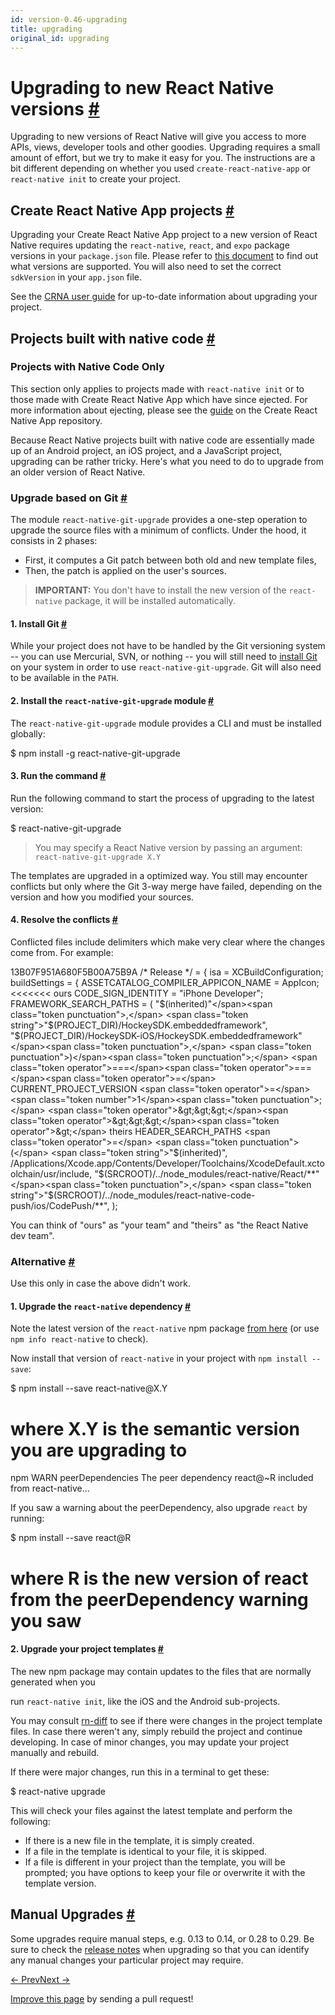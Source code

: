 ```yaml
---
id: version-0.46-upgrading
title: upgrading
original_id: upgrading
---
```

<a id="content"></a><h1><a class="anchor" name="upgrading-to-new-react-native-versions"></a>Upgrading to new React Native versions <a class="hash-link" href="docs/upgrading.html#upgrading-to-new-react-native-versions">#</a></h1><div><p>Upgrading to new versions of React Native will give you access to more APIs, views, developer tools and other goodies. Upgrading requires a small amount of effort, but we try to make it easy for you. The instructions are a bit different depending on whether you used <code>create-react-native-app</code> or <code>react-native init</code> to create your project.</p><h2><a class="anchor" name="create-react-native-app-projects"></a>Create React Native App projects <a class="hash-link" href="docs/upgrading.html#create-react-native-app-projects">#</a></h2><p>Upgrading your Create React Native App project to a new version of React Native requires updating the <code>react-native</code>, <code>react</code>, and <code>expo</code> package versions in your <code>package.json</code> file. Please refer to <a href="https://github.com/react-community/create-react-native-app/blob/master/VERSIONS.md" target="_blank">this document</a> to find out what versions are supported. You will also need to set the correct <code>sdkVersion</code> in your <code>app.json</code> file.</p><p>See the <a href="https://github.com/react-community/create-react-native-app/blob/master/react-native-scripts/template/README.md#updating-to-new-releases" target="_blank">CRNA user guide</a> for up-to-date information about upgrading your project.</p><h2><a class="anchor" name="projects-built-with-native-code"></a>Projects built with native code <a class="hash-link" href="docs/upgrading.html#projects-built-with-native-code">#</a></h2><span><div class="banner-crna-ejected">
  <h3>Projects with Native Code Only</h3>
  <p>
    This section only applies to projects made with <code>react-native init</code> or to those made with Create React Native App which have since ejected. For more information about ejecting, please see the <a href="https://github.com/react-community/create-react-native-app/blob/master/EJECTING.md" target="_blank">guide</a> on the Create React Native App repository.
  </p>
</div>

</span><p>Because React Native projects built with native code are essentially made up of an Android project, an iOS project, and a JavaScript project, upgrading can be rather tricky. Here's what you need to do to upgrade from an older version of React Native.</p><h3><a class="anchor" name="upgrade-based-on-git"></a>Upgrade based on Git <a class="hash-link" href="docs/upgrading.html#upgrade-based-on-git">#</a></h3><p>The module <code>react-native-git-upgrade</code> provides a one-step operation to upgrade the source files with a minimum of conflicts. Under the hood, it consists in 2 phases:</p><ul><li>First, it computes a Git patch between both old and new template files,</li><li>Then, the patch is applied on the user's sources.</li></ul><blockquote><p><strong>IMPORTANT:</strong> You don't have to install the new version of the <code>react-native</code> package, it will be installed automatically.</p></blockquote><h4><a class="anchor" name="1-install-git"></a>1. Install Git <a class="hash-link" href="docs/upgrading.html#1-install-git">#</a></h4><p>While your project does not have to be handled by the Git versioning system -- you can use Mercurial, SVN, or nothing -- you will still need to <a href="https://git-scm.com/downloads" target="_blank">install Git</a> on your system in order to use <code>react-native-git-upgrade</code>. Git will also need to be available in the <code>PATH</code>.</p><h4><a class="anchor" name="2-install-the-react-native-git-upgrade-module"></a>2. Install the <code>react-native-git-upgrade</code> module <a class="hash-link" href="docs/upgrading.html#2-install-the-react-native-git-upgrade-module">#</a></h4><p>The <code>react-native-git-upgrade</code> module provides a CLI and must be installed globally:</p><div class="prism language-sh">$ npm install <span class="token operator">-</span>g react<span class="token operator">-</span>native<span class="token operator">-</span>git<span class="token operator">-</span>upgrade</div><h4><a class="anchor" name="3-run-the-command"></a>3. Run the command <a class="hash-link" href="docs/upgrading.html#3-run-the-command">#</a></h4><p>Run the following command to start the process of upgrading to the latest version:</p><div class="prism language-sh">$ react<span class="token operator">-</span>native<span class="token operator">-</span>git<span class="token operator">-</span>upgrade</div><blockquote><p>You may specify a React Native version by passing an argument: <code>react-native-git-upgrade X.Y</code></p></blockquote><p>The templates are upgraded in a optimized way. You still may encounter conflicts but only where the Git 3-way merge have failed, depending on the version and how you modified your sources.</p><h4><a class="anchor" name="4-resolve-the-conflicts"></a>4. Resolve the conflicts <a class="hash-link" href="docs/upgrading.html#4-resolve-the-conflicts">#</a></h4><p>Conflicted files include delimiters which make very clear where the changes come from. For example:</p><div class="prism language-javascript">13B07F951A680F5B00A75B9A <span class="token comment" spellcheck="true">/* Release */</span> <span class="token operator">=</span> <span class="token punctuation">{</span>
  isa <span class="token operator">=</span> XCBuildConfiguration<span class="token punctuation">;</span>
  buildSettings <span class="token operator">=</span> <span class="token punctuation">{</span>
    ASSETCATALOG_COMPILER_APPICON_NAME <span class="token operator">=</span> AppIcon<span class="token punctuation">;</span>
<span class="token operator">&lt;&lt;</span><span class="token operator">&lt;&lt;</span><span class="token operator">&lt;&lt;</span><span class="token operator">&lt;</span> ours
    CODE_SIGN_IDENTITY <span class="token operator">=</span> <span class="token string">"iPhone Developer"</span><span class="token punctuation">;</span>
    FRAMEWORK_SEARCH_PATHS <span class="token operator">=</span> <span class="token punctuation">(</span>
      <span class="token string">"$(inherited)"</span><span class="token punctuation">,</span>
      <span class="token string">"$(PROJECT_DIR)/HockeySDK.embeddedframework"</span><span class="token punctuation">,</span>
      <span class="token string">"$(PROJECT_DIR)/HockeySDK-iOS/HockeySDK.embeddedframework"</span><span class="token punctuation">,</span>
    <span class="token punctuation">)</span><span class="token punctuation">;</span>
<span class="token operator">===</span><span class="token operator">===</span><span class="token operator">=</span>
    CURRENT_PROJECT_VERSION <span class="token operator">=</span> <span class="token number">1</span><span class="token punctuation">;</span>
<span class="token operator">&gt;&gt;&gt;</span><span class="token operator">&gt;&gt;&gt;</span><span class="token operator">&gt;</span> theirs
    HEADER_SEARCH_PATHS <span class="token operator">=</span> <span class="token punctuation">(</span>
      <span class="token string">"$(inherited)"</span><span class="token punctuation">,</span>
      <span class="token operator">/</span>Applications<span class="token operator">/</span>Xcode<span class="token punctuation">.</span>app<span class="token operator">/</span>Contents<span class="token operator">/</span>Developer<span class="token operator">/</span>Toolchains<span class="token operator">/</span>XcodeDefault<span class="token punctuation">.</span>xctoolchain<span class="token operator">/</span>usr<span class="token operator">/</span>include<span class="token punctuation">,</span>
      <span class="token string">"$(SRCROOT)/../node_modules/react-native/React/**"</span><span class="token punctuation">,</span>
      <span class="token string">"$(SRCROOT)/../node_modules/react-native-code-push/ios/CodePush/**"</span><span class="token punctuation">,</span>
    <span class="token punctuation">)</span><span class="token punctuation">;</span></div><p>You can think of "ours" as "your team" and "theirs" as "the React Native dev team".</p><h3><a class="anchor" name="alternative"></a>Alternative <a class="hash-link" href="docs/upgrading.html#alternative">#</a></h3><p>Use this only in case the above didn't work.</p><h4><a class="anchor" name="1-upgrade-the-react-native-dependency"></a>1. Upgrade the <code>react-native</code> dependency <a class="hash-link" href="docs/upgrading.html#1-upgrade-the-react-native-dependency">#</a></h4><p>Note the latest version of the <code>react-native</code> npm package <a href="https://www.npmjs.com/package/react-native" target="_blank">from here</a> (or use <code>npm info react-native</code> to check).</p><p>Now install that version of <code>react-native</code> in your project with <code>npm install --save</code>:</p><div class="prism language-sh">$ npm install <span class="token operator">--</span>save react<span class="token operator">-</span>native@X<span class="token punctuation">.</span>Y
# where X<span class="token punctuation">.</span>Y is the semantic version you are upgrading to
npm WARN peerDependencies The peer dependency react@<span class="token operator">~</span>R included <span class="token keyword">from</span> react<span class="token operator">-</span>native<span class="token operator">...</span></div><p>If you saw a warning about the peerDependency, also upgrade <code>react</code> by running:</p><div class="prism language-sh">$ npm install <span class="token operator">--</span>save react@R
# where R is the <span class="token keyword">new</span> <span class="token class-name">version</span> <span class="token keyword">of</span> react <span class="token keyword">from</span> the peerDependency warning you saw</div><h4><a class="anchor" name="2-upgrade-your-project-templates"></a>2. Upgrade your project templates <a class="hash-link" href="docs/upgrading.html#2-upgrade-your-project-templates">#</a></h4><p>The new npm package may contain updates to the files that are normally generated when you
run <code>react-native init</code>, like the iOS and the Android sub-projects.</p><p>You may consult <a href="https://github.com/ncuillery/rn-diff" target="_blank">rn-diff</a> to see if there were changes in the project template files.
In case there weren't any, simply rebuild the project and continue developing. In case of minor changes, you may update your project manually and rebuild.</p><p>If there were major changes, run this in a terminal to get these:</p><div class="prism language-sh">$ react<span class="token operator">-</span>native upgrade</div><p>This will check your files against the latest template and perform the following:</p><ul><li>If there is a new file in the template, it is simply created.</li><li>If a file in the template is identical to your file, it is skipped.</li><li>If a file is different in your project than the template, you will be prompted; you have options to keep your file or overwrite it with the template version.</li></ul><h2><a class="anchor" name="manual-upgrades"></a>Manual Upgrades <a class="hash-link" href="docs/upgrading.html#manual-upgrades">#</a></h2><p>Some upgrades require manual steps, e.g. 0.13 to 0.14, or 0.28 to 0.29. Be sure to check the <a href="https://github.com/facebook/react-native/releases" target="_blank">release notes</a> when upgrading so that you can identify any manual changes your particular project may require.</p></div><div class="docs-prevnext"><a class="docs-prev" href="docs/running-on-device.html#content">← Prev</a><a class="docs-next" href="docs/native-modules-ios.html#content">Next →</a></div><p class="edit-page-block"><a target="_blank" href="https://github.com/facebook/react-native/blob/master/docs/Upgrading.md">Improve this page</a> by sending a pull request!</p>